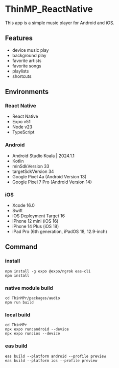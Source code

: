 # ThinMP_ReactNative
This app is a simple music player for Android and iOS.

## Features

* device music play
* background play
* favorite artists
* favorite songs
* playlists
* shortcuts

## Environments

### React Native

* React Native
* Expo v51
* Node v23
* TypeScript

### Android

* Android Studio Koala | 2024.1.1
* Kotlin
* minSdkVersion 33
* targetSdkVersion 34
* Google Pixel 4a (Android Version 13)
* Google Pixel 7 Pro (Android Version 14)

### iOS

* Xcode 16.0
* Swift
* iOS Deployment Target 16
* iPhone 12 mini (iOS 16)
* iPhone 14 Plus (iOS 18)
* iPad Pro (6th generation, iPadOS 18, 12.9-inch)

## Command

### install

```
npm install -g expo @expo/ngrok eas-cli
npm install
```

### native module build

```
cd ThinMPr/packages/audio
npm run build
```

### local build

```
cd ThinMPr
npx expo run:android --device
npx expo run:ios --device
```

### eas build

```
eas build --platform android --profile preview
eas build --platform ios --profile preview
```
